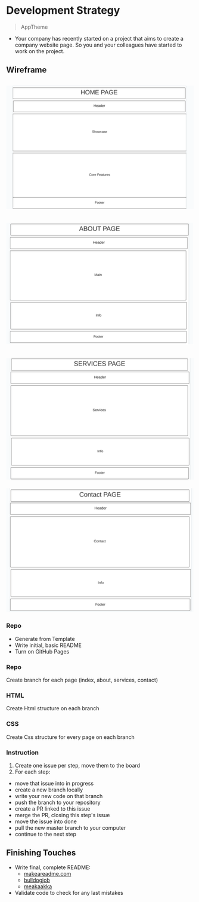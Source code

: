 # Development Strategy

> AppTheme

- Your company has recently started on a project that aims to create a company website page. So you and your colleagues have started to work on the project.

## Wireframe

<!-- include a wireframe for your project in this repository, and display it here -->
<!-- wireframe.cc is a good site for getting started with wireframes -->
![wireframe](./img/dev-strategy/1.png)
-
![wireframe](./img/dev-strategy/2.png)
-
![wireframe](./img/dev-strategy/3.png)
-
![wireframe](./img/dev-strategy/4.png)



### Repo

- Generate from Template
- Write initial, basic README
- Turn on GitHub Pages



### Repo

Create branch for each page (index, about, services, contact)

### HTML

Create Html structure on each branch

### CSS

Create Css structure for every page on each branch

### Instruction

1. Create one issue per step, move them to the board
2. For each step:

- move that issue into in progress
- create a new branch locally
- write your new code on that branch
- push the branch to your repository
- create a PR linked to this issue
- merge the PR, closing this step's issue
- move the issue into done
- pull the new master branch to your computer
- continue to the next step

## Finishing Touches

- Write final, complete README:
  - [makeareadme.com](https://www.makeareadme.com/)
  - [bulldogjob](https://bulldogjob.com/news/449-how-to-write-a-good-readme-for-your-github-project)
  - [meakaakka](https://medium.com/@meakaakka/a-beginners-guide-to-writing-a-kickass-readme-7ac01da88ab3)
- Validate code to check for any last mistakes
